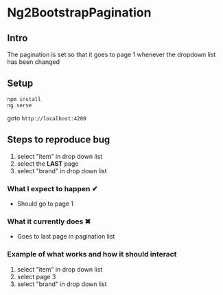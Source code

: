 # Ng2BootstrapPagination

## Intro
The pagination is set so that it goes to page 1 whenever the dropdown list has been changed

## Setup
```
npm install
ng serve
```
goto ```http://localhost:4200```


## Steps to reproduce bug

1. select "item" in drop down list
2. select the **LAST** page
3. select "brand" in drop down list

### What I expect to happen &#10004;
 - Should go to page 1
### What it currently does &#10006;
 - Goes to last page in pagination list

### Example of what works and how it should interact
1. select "item" in drop down list
2. select page 3
3. select "brand" in drop down list 
